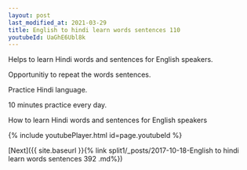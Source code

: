 ```yaml
---
layout: post
last_modified_at: 2021-03-29
title: English to hindi learn words sentences 110 
youtubeId: UaGhE6Ubl8k
---
```

 
 
Helps to learn Hindi words and sentences for English speakers.

Opportunitiy to repeat the words sentences. 

Practice Hindi language. 
 
10 minutes practice every day. 
 
How to learn Hindi words and sentences for English speakers 
 
{% include youtubePlayer.html id=page.youtubeId %}
 
 
[Next]({{ site.baseurl }}{% link  split1/_posts/2017-10-18-English to hindi learn words sentences 392 .md%})
 
